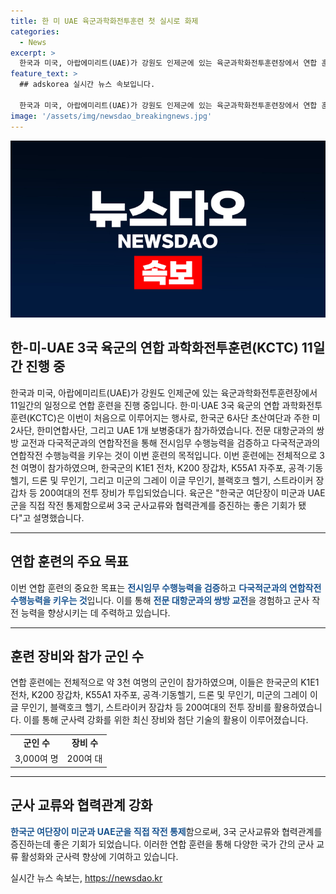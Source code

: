 ```yaml
---
title: 한 미 UAE 육군과학화전투훈련 첫 실시로 화제
categories:
  - News
excerpt: >
  한국과 미국, 아랍에미리트(UAE)가 강원도 인제군에 있는 육군과학화전투훈련장에서 연합 훈련을 진행 중입니다. 한·미·UAE 3국 육군의 연합 과학화전투훈련(KCTC)은 이번이 처음이며, 11일간의 일정으로 전문 대항군과의 교전 및 다국적군과의 연합작전 능력을 키우는 것이 주요 목적입니다. 총 3천여명의 인원과 200여대의 전투 장비가 참가하며, 한국군 여단장이 미군과 UAE군을 직접 작전 통제함으로써 군사교류와 협력관계를 강화하는 중요한 기회로 소개됩니다.
feature_text: >
  ## adskorea 실시간 뉴스 속보입니다.

  한국과 미국, 아랍에미리트(UAE)가 강원도 인제군에 있는 육군과학화전투훈련장에서 연합 훈련을 진행 중입니다. 한·미·UAE 3국 육군의 연합 과학화전투훈련(KCTC)은 이번이 처음이며, 11일간의 일정으로 전문 대항군과의 교전 및 다국적군과의 연합작전 능력을 키우는 것이 주요 목적입니다. 총 3천여명의 인원과 200여대의 전투 장비가 참가하며, 한국군 여단장이 미군과 UAE군을 직접 작전 통제함으로써 군사교류와 협력관계를 강화하는 중요한 기회로 소개됩니다.
image: '/assets/img/newsdao_breakingnews.jpg'
---
```


<p><img src="/assets/img/newsdao_breakingnews.jpg" alt="adskorea 속보" /></p>

<h2 data-ke-size="size26">한-미-UAE 3국 육군의 연합 과학화전투훈련(KCTC) 11일간 진행 중</h2>

<p data-ke-size="size16">한국과 미국, 아랍에미리트(UAE)가 강원도 인제군에 있는 육군과학화전투훈련장에서 11일간의 일정으로 연합 훈련을 진행 중입니다. 한·미·UAE 3국 육군의 연합 과학화전투훈련(KCTC)은 이번이 처음으로 이루어지는 행사로, 한국군 6사단 초산여단과 주한 미 2사단, 한미연합사단, 그리고 UAE 1개 보병중대가 참가하였습니다. 전문 대항군과의 쌍방 교전과 다국적군과의 연합작전을 통해 전시임무 수행능력을 검증하고 다국적군과의 연합작전 수행능력을 키우는 것이 이번 훈련의 목적입니다. 이번 훈련에는 전체적으로 3천 여명이 참가하였으며, 한국군의 K1E1 전차, K200 장갑차, K55A1 자주포, 공격·기동헬기, 드론 및 무인기, 그리고 미군의 그레이 이글 무인기, 블랙호크 헬기, 스트라이커 장갑차 등 200여대의 전투 장비가 투입되었습니다. 육군은 "한국군 여단장이 미군과 UAE군을 직접 작전 통제함으로써 3국 군사교류와 협력관계를 증진하는 좋은 기회가 됐다"고 설명했습니다. </p>

<hr>

<h2 data-ke-size="size26">연합 훈련의 주요 목표</h2>

<p data-ke-size="size16">이번 연합 훈련의 중요한 목표는 <b><span style="color: #1a5490;">전시임무 수행능력을 검증</span></b>하고 <b><span style="color: #1a5490;">다국적군과의 연합작전 수행능력을 키우는 것</span></b>입니다. 이를 통해 <b><span style="color: #1a5490;">전문 대항군과의 쌍방 교전</span></b>을 경험하고 군사 작전 능력을 향상시키는 데 주력하고 있습니다.</p>

<hr>

<h2 data-ke-size="size26">훈련 장비와 참가 군인 수</h2>

<p data-ke-size="size16">연합 훈련에는 전체적으로 약 3천 여명의 군인이 참가하였으며, 이들은 한국군의 K1E1 전차, K200 장갑차, K55A1 자주포, 공격·기동헬기, 드론 및 무인기, 미군의 그레이 이글 무인기, 블랙호크 헬기, 스트라이커 장갑차 등 200여대의 전투 장비를 활용하였습니다. 이를 통해 군사력 강화를 위한 최신 장비와 첨단 기술의 활용이 이루어졌습니다.</p>

<table>
<tbody>
<tr>
<td style="text-align: center; height: 17px;"><b>군인 수</b></td>
<td style="text-align: center; height: 17px;"><b>장비 수</b></td>
</tr>
<tr>
<td style="text-align: center; height: 17px;">3,000여 명</td>
<td style="text-align: center; height: 17px;">200여 대</td>
</tr>
</tbody>
</table>

<hr>

<h2 data-ke-size="size26">군사 교류와 협력관계 강화</h2>

<p data-ke-size="size16"><b><span style="color: #1a5490;">한국군 여단장이 미군과 UAE군을 직접 작전 통제</span></b>함으로써, 3국 군사교류와 협력관계를 증진하는데 좋은 기회가 되었습니다. 이러한 연합 훈련을 통해 다양한 국가 간의 군사 교류 활성화와 군사력 향상에 기여하고 있습니다.</p>
실시간 뉴스 속보는, <a href="https://newsdao.kr" rel="dofollow">https://newsdao.kr</a>


